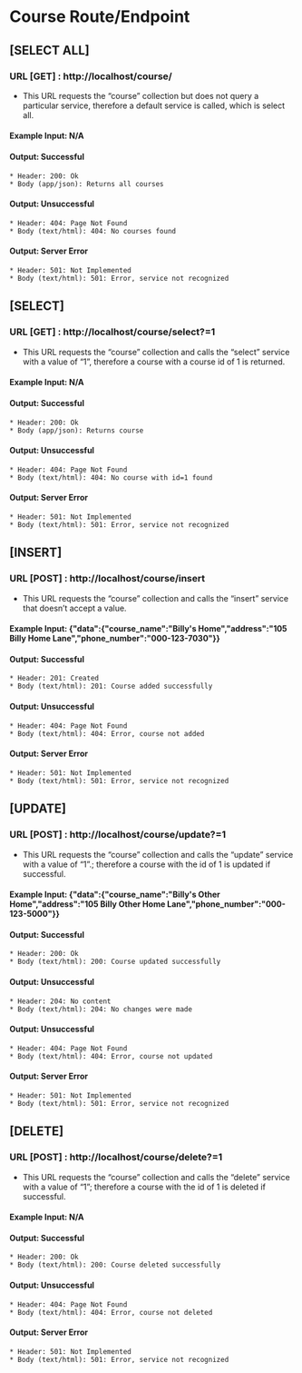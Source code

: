 # Course Route/Endpoint

## [SELECT ALL]
### URL [GET] : http://localhost/course/
* This URL requests the “course” collection but does not query a particular service, therefore a default service is called, which is select all.
#### Example Input: N/A
#### Output: Successful
    * Header: 200: Ok
    * Body (app/json): Returns all courses
#### Output: Unsuccessful
    * Header: 404: Page Not Found
    * Body (text/html): 404: No courses found
#### Output: Server Error
    * Header: 501: Not Implemented
    * Body (text/html): 501: Error, service not recognized

## [SELECT]
### URL [GET] : http://localhost/course/select?=1
* This URL requests the “course” collection and calls the “select” service with a value of “1”, therefore a course with a course id of 1 is returned.
#### Example Input: N/A
#### Output: Successful
    * Header: 200: Ok
    * Body (app/json): Returns course
#### Output: Unsuccessful
    * Header: 404: Page Not Found
    * Body (text/html): 404: No course with id=1 found
#### Output: Server Error
    * Header: 501: Not Implemented
    * Body (text/html): 501: Error, service not recognized

## [INSERT]
### URL [POST] : http://localhost/course/insert
* This URL requests the “course” collection and calls the “insert” service that doesn’t accept a value.
#### Example Input: {"data":{"course_name":"Billy's Home","address":"105 Billy Home Lane","phone_number":"000-123-7030"}}
#### Output: Successful
    * Header: 201: Created
    * Body (text/html): 201: Course added successfully
#### Output: Unsuccessful
    * Header: 404: Page Not Found
    * Body (text/html): 404: Error, course not added
#### Output: Server Error
    * Header: 501: Not Implemented
    * Body (text/html): 501: Error, service not recognized

## [UPDATE]
### URL [POST] : http://localhost/course/update?=1
* This URL requests the “course” collection and calls the “update” service with a value of “1”.; therefore a course with the id of 1 is updated if successful.
#### Example Input: {"data":{"course_name":"Billy's Other Home","address":"105 Billy Other Home Lane","phone_number":"000-123-5000"}}
#### Output: Successful
    * Header: 200: Ok
    * Body (text/html): 200: Course updated successfully
#### Output: Unsuccessful
    * Header: 204: No content
    * Body (text/html): 204: No changes were made
#### Output: Unsuccessful
    * Header: 404: Page Not Found
    * Body (text/html): 404: Error, course not updated
#### Output: Server Error
    * Header: 501: Not Implemented
    * Body (text/html): 501: Error, service not recognized

## [DELETE]
### URL [POST] : http://localhost/course/delete?=1
* This URL requests the “course” collection and calls the “delete” service with a value of “1”; therefore a course with the id of 1 is deleted if successful.
#### Example Input: N/A
#### Output: Successful
    * Header: 200: Ok
    * Body (text/html): 200: Course deleted successfully
#### Output: Unsuccessful
    * Header: 404: Page Not Found
    * Body (text/html): 404: Error, course not deleted
#### Output: Server Error
    * Header: 501: Not Implemented
    * Body (text/html): 501: Error, service not recognized


